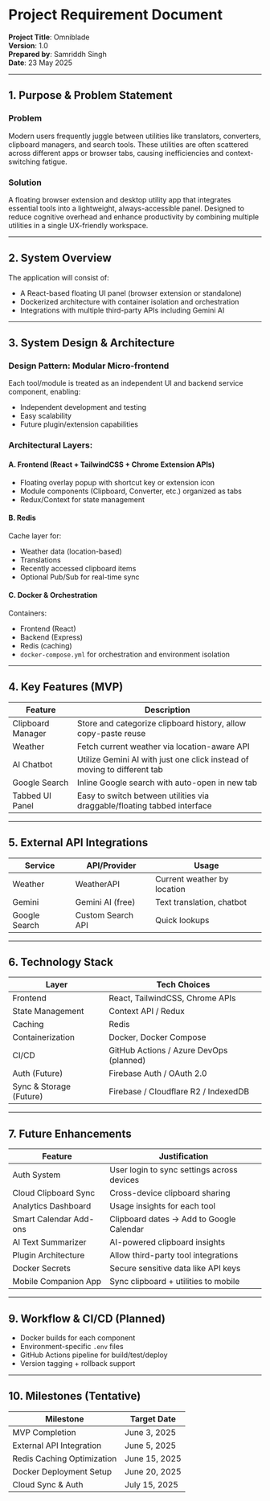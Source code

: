 # Project Requirement Document

**Project Title**: Omniblade  
**Version**: 1.0  
**Prepared by**: Samriddh Singh  
**Date**: 23 May 2025  

---

## 1. Purpose & Problem Statement

### Problem  
Modern users frequently juggle between utilities like translators, converters, clipboard managers, and search tools. These utilities are often scattered across different apps or browser tabs, causing inefficiencies and context-switching fatigue.

### Solution  
A floating browser extension and desktop utility app that integrates essential tools into a lightweight, always-accessible panel. Designed to reduce cognitive overhead and enhance productivity by combining multiple utilities in a single UX-friendly workspace.

---

## 2. System Overview

The application will consist of:

- A React-based floating UI panel (browser extension or standalone)
- Dockerized architecture with container isolation and orchestration
- Integrations with multiple third-party APIs including Gemini AI

---

## 3. System Design & Architecture

### Design Pattern: Modular Micro-frontend  

Each tool/module is treated as an independent UI and backend service component, enabling:

- Independent development and testing  
- Easy scalability  
- Future plugin/extension capabilities  

### Architectural Layers:

#### A. Frontend (React + TailwindCSS + Chrome Extension APIs)

- Floating overlay popup with shortcut key or extension icon  
- Module components (Clipboard, Converter, etc.) organized as tabs  
- Redux/Context for state management  

#### B. Redis

Cache layer for:

- Weather data (location-based)  
- Translations  
- Recently accessed clipboard items  
- Optional Pub/Sub for real-time sync  

#### C. Docker & Orchestration

Containers:

- Frontend (React)  
- Backend (Express)  
- Redis (caching)  
- `docker-compose.yml` for orchestration and environment isolation  

---

## 4. Key Features (MVP)

| Feature             | Description                                                               |
|---------------------|---------------------------------------------------------------------------|
| Clipboard Manager   | Store and categorize clipboard history, allow copy-paste reuse            |
| Weather             | Fetch current weather via location-aware API                              |
| AI Chatbot          | Utilize Gemini AI with just one click instead of moving to different tab  |
| Google Search       | Inline Google search with auto-open in new tab                            |
| Tabbed UI Panel     | Easy to switch between utilities via draggable/floating tabbed interface  |

---

## 5. External API Integrations

| Service       | API/Provider        | Usage                          |
|---------------|---------------------|--------------------------------|
| Weather       | WeatherAPI          | Current weather by location    |
| Gemini        | Gemini AI (free)    | Text translation, chatbot      |
| Google Search | Custom Search API   | Quick lookups                  |

---

## 6. Technology Stack

| Layer               | Tech Choices                                      |
|---------------------|--------------------------------------------------|
| Frontend            | React, TailwindCSS, Chrome APIs                  |
| State Management    | Context API / Redux                              |
| Caching             | Redis                                            |
| Containerization    | Docker, Docker Compose                           |
| CI/CD               | GitHub Actions / Azure DevOps (planned)          |
| Auth (Future)       | Firebase Auth / OAuth 2.0                        |
| Sync & Storage (Future) | Firebase / Cloudflare R2 / IndexedDB         |

---

## 7. Future Enhancements

| Feature                 | Justification                                      |
|-------------------------|---------------------------------------------------|
| Auth System             | User login to sync settings across devices        |
| Cloud Clipboard Sync    | Cross-device clipboard sharing                    |
| Analytics Dashboard     | Usage insights for each tool                      |
| Smart Calendar Add-ons  | Clipboard dates → Add to Google Calendar          |
| AI Text Summarizer      | AI-powered clipboard insights                     |
| Plugin Architecture     | Allow third-party tool integrations               |
| Docker Secrets          | Secure sensitive data like API keys               |
| Mobile Companion App    | Sync clipboard + utilities to mobile              |

---

## 9. Workflow & CI/CD (Planned)

- Docker builds for each component  
- Environment-specific `.env` files  
- GitHub Actions pipeline for build/test/deploy  
- Version tagging + rollback support  

---

## 10. Milestones (Tentative)

| Milestone                   | Target Date     |
|-----------------------------|-----------------|
| MVP Completion              | June 3, 2025    |
| External API Integration    | June 5, 2025    |
| Redis Caching Optimization  | June 15, 2025   |
| Docker Deployment Setup     | June 20, 2025   |
| Cloud Sync & Auth           | July 15, 2025   |
